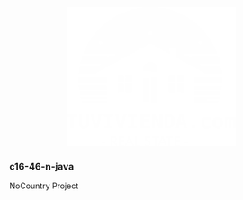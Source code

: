 <p align="center">
  <img src="Assets/Logo-White.svg" width="300" heigth="300" border="red" title="hover text">  
</p>

### c16-46-n-java

NoCountry Project
